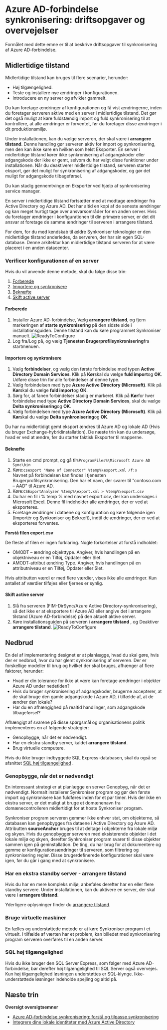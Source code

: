 <properties
   pageTitle="Azure AD-forbindelse synkronisering: driftsopgaver og overvejelser i forbindelse med | Microsoft Azure"
   description="Dette emne beskrives driftsopgaver til Azure AD-forbindelse synkronisering og hvordan du forbereder til operativsystem komponenten."
   services="active-directory"
   documentationCenter=""
   authors="AndKjell"
   manager="femila"
   editor=""/>

<tags
   ms.service="active-directory"
   ms.devlang="na"
   ms.topic="article"
   ms.tgt_pltfrm="na"
   ms.workload="identity"
   ms.date="09/01/2016"
   ms.author="billmath"/>

# <a name="azure-ad-connect-sync-operational-tasks-and-consideration"></a>Azure AD-forbindelse synkronisering: driftsopgaver og overvejelser
Formålet med dette emne er til at beskrive driftsopgaver til synkronisering af Azure AD-forbindelse.

## <a name="staging-mode"></a>Midlertidige tilstand
Midlertidige tilstand kan bruges til flere scenarier, herunder:

-   Høj tilgængelighed.
-   Teste og installere nye ændringer i konfigurationen.
-   Introducere en ny server og afvikler gammelt.

Du kan foretage ændringer af konfigurationen og få vist ændringerne, inden du foretager serveren aktive med en server i midlertidige tilstand. Det gør det også muligt at køre fuldstændig import og fuld synkronisering til at kontrollere, at alle ændringer er forventet, før du foretager disse ændringer i dit produktionsmiljø.

Under installationen, kan du vælge serveren, der skal være i **arrangere tilstand**. Denne handling gør serveren aktiv for import og synkronisering, men den kan ikke køre en hvilken som helst Eksporter. En server i midlertidige tilstand kører ikke synkronisering af adgangskoder eller adgangskode der ikke er gemt, selvom du har valgt disse funktioner under installationen. Når du deaktiverer midlertidige tilstand, serveren starter eksport, gør det muligt for synkronisering af adgangskoder, og gør det muligt for adgangskode tilbageførsel.

Du kan stadig gennemtvinge en Eksportér ved hjælp af synkronisering service manager.

En server i midlertidige tilstand fortsætter med at modtage ændringer fra Active Directory og Azure AD. Det har altid en kopi af de seneste ændringer og kan meget hurtigt tage over ansvarsområder for en anden server. Hvis du foretager ændringer i konfigurationen til din primære server, er det dit ansvar at foretage de samme ændringer til serveren i arrangere tilstand.

For dem, for du med kendskab til ældre Synkroniser teknologier er den midlertidige tilstand anderledes, da serveren, der har sin egen SQL-database. Denne arkitektur kan midlertidige tilstand serveren for at være placeret i en anden datacenter.

### <a name="verify-the-configuration-of-a-server"></a>Verificer konfigurationen af en server
Hvis du vil anvende denne metode, skal du følge disse trin:

1. [Forberede](#prepare)
2. [Importere og synkronisere](#import-and-synchronize)
3. [Bekræfte](#verify)
4. [Skift active server](#switch-active-server)

#### <a name="prepare"></a>Forberede

1. Installer Azure AD-forbindelse, Vælg **arrangere tilstand**, og fjern markeringen af **starte synkronisering** på den sidste side i installationsguiden. Denne tilstand kan du køre programmet Synkroniser manuelt.
![ReadyToConfigure](./media/active-directory-aadconnectsync-operations/readytoconfigure.png)
2. Log fra/Log på, og vælg **Tjenesten Brugerprofilsynkronisering**fra startmenuen.

#### <a name="import-and-synchronize"></a>Importere og synkronisere

1. Vælg **forbindelser**, og vælg den første forbindelse med typen **Active Directory Domain Services**. Klik på **Kør**skal du vælge **fuld import**og **OK**. Udføre disse trin for alle forbindelser af denne type.
2. Vælg forbindelsen med type **Azure Active Directory (Microsoft)**. Klik på **Kør**skal du vælge **fuld import**og **OK**.
3. Sørg for, at fanen forbindelser stadig er markeret. Klik på **Kør**for hver forbindelse med type **Active Directory Domain Services**, skal du vælge **Delta synkronisering**og **OK**.
4. Vælg forbindelsen med type **Azure Active Directory (Microsoft)**. Klik på **Kør**skal du vælge **Delta synkronisering**og **OK**.

Du har nu midlertidigt gemt eksport ændres til Azure AD og lokale AD (Hvis du bruger Exchange-hybridinstallation). De næste trin kan du undersøge, hvad er ved at ændre, før du starter faktisk Eksporter til mapperne.

#### <a name="verify"></a>Bekræfte

1. Starte en cmd prompt, og gå til`%ProgramFiles%\Microsoft Azure AD Sync\bin`
2. Køre:`csexport "Name of Connector" %temp%\export.xml /f:x`  
Navnet på forbindelsen kan findes i tjenesten Brugerprofilsynkronisering. Den har et navn, der svarer til "contoso.com – AAD" til Azure AD.
3. Køre:`CSExportAnalyzer %temp%\export.xml > %temp%\export.csv`
4. Du har en fil i % temp % med navnet export.csv, der kan undersøges i Microsoft Excel. Denne fil indeholder alle ændringer, der er ved at eksporteres.
5. Foretage ændringer i dataene og konfiguration og køre følgende igen (Importér og Synkroniser og Bekræft), indtil de ændringer, der er ved at eksporteres forventes.

**Forstå filen export.csv**

De fleste af filen er ingen forklaring. Nogle forkortelser at forstå indholdet:

- OMODT – ændring objekttype. Angiver, hvis handlingen på en objektniveau er en Tilføj, Opdater eller Slet.
- AMODT-attribut ændring Type. Angiver, hvis handlingen på en attributniveau er en Tilføj, Opdater eller Slet.

Hvis attributten værdi er med flere værdier, vises ikke alle ændringer. Kun antallet af værdier tilføjes eller fjernes er synlig.

#### <a name="switch-active-server"></a>Skift active server

1. Slå fra serveren (FIM-DirSync/Azure Active Directory-synkronisering), så det ikke er at eksportere til Azure AD eller angive det i arrangere tilstand (Azure AD-forbindelse) på den aktuelt aktive server.
2. Køre installationsguiden på serveren i **arrangere tilstand** , og Deaktiver **arrangere tilstand**.
![ReadyToConfigure](./media/active-directory-aadconnectsync-operations/additionaltasks.png)

## <a name="disaster-recovery"></a>Nedbrud
En del af implementering designet er at planlægge, hvad du skal gøre, hvis der er nedbrud, hvor du har glemt synkronisering af serveren. Der er forskellige modeller til brug og hvilket der skal bruges, afhænger af flere faktorer, herunder:

-   Hvad er din tolerance for ikke at være kan foretage ændringer i objekter Azure AD under nedetiden?
-   Hvis du bruger synkronisering af adgangskoder, brugerne accepterer, at de skal bruge den gamle adgangskode i Azure AD, i tilfælde af, at de ændrer den lokale?
-   Har du en afhængighed på realtid handlinger, som adgangskode tilbageførsel?

Afhængigt af svarene på disse spørgsmål og organisationens politik implementeres en af følgende strategier:

-   Genopbygge, når det er nødvendigt.
-   Har en ekstra standby server, kaldet **arrangere tilstand**.
-   Brug virtuelle computere.

Hvis du ikke bruger indbyggede SQL Express-databasen, skal du også se afsnittet [SQL høj tilgængelighed](#sql-high-availability) .

### <a name="rebuild-when-needed"></a>Genopbygge, når det er nødvendigt
En interessant strategi er at planlægge en server Genopbyg, når det er nødvendigt. Normalt installerer Synkroniser program og gør den første import og synkronisere kan fuldføres inden for et par timer. Hvis der ikke en ekstra server, er det muligt at bruge et domænenavn fra domænecontrolleren midlertidigt for at hoste Synkroniser program.

Synkroniser program serveren gemmer ikke enhver stat, om objekterne, så databasen kan genopbygges fra dataene i Active Directory og Azure AD. Attributten **sourceAnchor** bruges til at deltage i objekterne fra lokale miljø og skyen. Hvis du genopbygger serveren med eksisterende objekter i det lokale miljø og skyen, derefter Synkroniser program svarer til disse objekter sammen igen på geninstallation. De ting, du har brug for at dokumentere og gemme er konfigurationsændringer til serveren, som filtrering og synkronisering regler. Disse brugerdefinerede konfigurationer skal være igen, før du går i gang med at synkronisere.

### <a name="have-a-spare-standby-server---staging-mode"></a>Har en ekstra standby server - arrangere tilstand
Hvis du har en mere kompleks miljø, anbefales derefter har en eller flere standby servere. Under installationen, kan du aktivere en server, der skal være i **arrangere tilstand**.

Yderligere oplysninger finder du [arrangere tilstand](#staging-mode).

### <a name="use-virtual-machines"></a>Bruge virtuelle maskiner
En fælles og understøttede metode er at køre Synkroniser program i et virtuelt. I tilfælde af værten har et problem, kan billedet med synkronisering program serveren overføres til en anden server.

### <a name="sql-high-availability"></a>SQL høj tilgængelighed
Hvis du ikke bruger den SQL Server Express, som følger med Azure AD-forbindelse, bør derefter høj tilgængelighed til SQL Server også overvejes. Kun høj tilgængelighed løsningen understøttes er SQL-klynge. Ikke-understøttede løsninger indeholde spejling og altid på.

## <a name="next-steps"></a>Næste trin

**Oversigt oversigtsemner**  

- [Azure AD-forbindelse synkronisering: forstå og tilpasse synkronisering](active-directory-aadconnectsync-whatis.md)  
- [Integrere dine lokale identiteter med Azure Active Directory](active-directory-aadconnect.md)  

